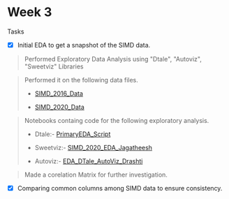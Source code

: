 # Week 3

Tasks
- [x] Initial EDA to get a snapshot of the SIMD data.
> Performed Exploratory Data Analysis using "Dtale", "Autoviz", "Sweetviz" Libraries

> Performed it on the following data files.
>
> - [SIMD_2016_Data](data/SIMD_2016_Data.xlsx)
> 
> - [SIMD_2020_Data](data/SIMD_2020_Data.csv)

> Notebooks containg code for the following exploratory analysis.
>
> - Dtale:- [PrimaryEDA_Script](../notebooks/PrimaryEDA_Script.ipynb)
>
> - Sweetviz:- [SIMD_2020_EDA_Jagatheesh](../notebooks/SIMD_2020_EDA_Jagatheesh.ipynb)
>
> - Autoviz:- [EDA_DTale_AutoViz_Drashti](../notebooks/EDA_DTale_AutoViz_Drashti.ipynb)

> Made a corelation Matrix for further investigation.

- [x] Comparing common columns among SIMD data to ensure consistency.

